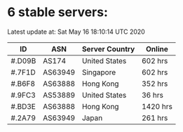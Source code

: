 # 6 stable servers:

Latest update at: Sat May 16 18:10:14 UTC 2020

| ID | ASN | Server Country | Online |
| -- | --- | -------------- | ------ |
| #.D09B | AS174 | United States | 602 hrs |
| #.7F1D | AS63949 | Singapore | 602 hrs |
| #.B6F8 | AS63888 | Hong Kong | 352 hrs |
| #.9FC3 | AS53889 | United States | 36 hrs |
| #.BD3E | AS63888 | Hong Kong | 1420 hrs |
| #.2A79 | AS63949 | Japan | 261 hrs |

